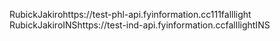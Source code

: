 RubickJakirohttps://test-phl-api.fyinformation.cc111falllight
RubickJakiroINShttps://test-ind-api.fyinformation.ccfalllightINS
